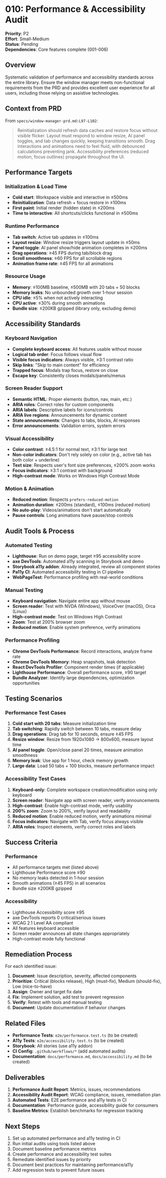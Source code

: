# 010: Performance & Accessibility Audit

**Priority**: P2  
**Effort**: Small-Medium  
**Status**: Pending  
**Dependencies**: Core features complete (001-006)

## Overview

Systematic validation of performance and accessibility standards across the entire library. Ensure the window manager meets non-functional requirements from the PRD and provides excellent user experience for all users, including those relying on assistive technologies.

## Context from PRD

From `specs/window-manager-prd.md:L97-L102`:

> Reinitialization should refresh data caches and restore focus without visible flicker.
> Layout must respond to window resize, AI panel toggles, and tab changes quickly, keeping transitions smooth.
> Drag interactions and animations need to feel fluid, with debounced calculations preventing jank.
> Accessibility preferences (reduced motion, focus outlines) propagate throughout the UI.

## Performance Targets

### Initialization & Load Time

- **Cold start**: Workspace visible and interactive in ≤500ms
- **Reinitialization**: Data refresh + focus restore in ≤100ms
- **First paint**: Initial render (hidden state) in ≤200ms
- **Time to interactive**: All shortcuts/clicks functional in ≤500ms

### Runtime Performance

- **Tab switch**: Active tab updates in ≤100ms
- **Layout resize**: Window resize triggers layout update in ≤50ms
- **Panel toggle**: AI panel show/hide animation completes in ≤200ms
- **Drag operations**: ≥45 FPS during tab/block drag
- **Scroll smoothness**: ≥60 FPS for all scrollable regions
- **Animation frame rate**: ≥45 FPS for all animations

### Resource Usage

- **Memory**: ≤100MB baseline, ≤500MB with 20 tabs + 50 blocks
- **Memory leaks**: No unbounded growth over 1-hour session
- **CPU idle**: ≤5% when not actively interacting
- **CPU active**: ≤30% during smooth animations
- **Bundle size**: ≤200KB gzipped (library only, excluding demo)

## Accessibility Standards

### Keyboard Navigation

- **Complete keyboard access**: All features usable without mouse
- **Logical tab order**: Focus follows visual flow
- **Visible focus indicators**: Always visible, ≥3:1 contrast ratio
- **Skip links**: "Skip to main content" for efficiency
- **Trapped focus**: Modals trap focus, restore on close
- **Escape key**: Consistently closes modals/panels/menus

### Screen Reader Support

- **Semantic HTML**: Proper elements (button, nav, main, etc.)
- **ARIA roles**: Correct roles for custom components
- **ARIA labels**: Descriptive labels for icons/controls
- **ARIA live regions**: Announcements for dynamic content
- **State announcements**: Changes to tabs, blocks, AI responses
- **Error announcements**: Validation errors, system errors

### Visual Accessibility

- **Color contrast**: ≥4.5:1 for normal text, ≥3:1 for large text
- **Non-color indicators**: Don't rely solely on color (e.g., active tab has both color + underline)
- **Text size**: Respects user's font size preferences, ≤200% zoom works
- **Focus indicators**: ≥3:1 contrast with background
- **High-contrast mode**: Works on Windows High Contrast Mode

### Motion & Animation

- **Reduced motion**: Respects `prefers-reduced-motion`
- **Animation duration**: ≤200ms (standard), ≤100ms (reduced motion)
- **No auto-play**: Videos/animations don't start automatically
- **Pause controls**: Long animations have pause/stop controls

## Audit Tools & Process

### Automated Testing

- **Lighthouse**: Run on demo page, target ≥95 accessibility score
- **axe DevTools**: Automated a11y scanning in Storybook and demo
- **Storybook a11y addon**: Already integrated, review all component stories
- **Pa11y CI**: Automated accessibility testing in CI pipeline
- **WebPageTest**: Performance profiling with real-world conditions

### Manual Testing

- **Keyboard navigation**: Navigate entire app without mouse
- **Screen reader**: Test with NVDA (Windows), VoiceOver (macOS), Orca (Linux)
- **High-contrast mode**: Test on Windows High Contrast
- **Zoom**: Test at 200% browser zoom
- **Reduced motion**: Enable system preference, verify animations

### Performance Profiling

- **Chrome DevTools Performance**: Record interactions, analyze frame rate
- **Chrome DevTools Memory**: Heap snapshots, leak detection
- **React DevTools Profiler**: Component render times (if applicable)
- **Lighthouse Performance**: Overall performance score, ≥90 target
- **Bundle Analyzer**: Identify large dependencies, optimization opportunities

## Testing Scenarios

### Performance Test Cases

1. **Cold start with 20 tabs**: Measure initialization time
2. **Tab switching**: Rapidly switch between 10 tabs, measure delay
3. **Drag operations**: Drag tab for 10 seconds, ensure ≥45 FPS
4. **Resize window**: Resize from 1920x1080 → 800x600, measure layout time
5. **AI panel toggle**: Open/close panel 20 times, measure animation smoothness
6. **Memory leak**: Use app for 1 hour, check memory growth
7. **Large data**: Load 50 tabs + 100 blocks, measure performance impact

### Accessibility Test Cases

1. **Keyboard-only**: Complete workspace creation/modification using only keyboard
2. **Screen reader**: Navigate app with screen reader, verify announcements
3. **High-contrast**: Enable high-contrast mode, verify usability
4. **200% zoom**: Zoom to 200%, verify layout and readability
5. **Reduced motion**: Enable reduced motion, verify animations minimal
6. **Focus indicators**: Navigate with Tab, verify focus always visible
7. **ARIA roles**: Inspect elements, verify correct roles and labels

## Success Criteria

### Performance

- All performance targets met (listed above)
- Lighthouse Performance score ≥90
- No memory leaks detected in 1-hour session
- Smooth animations (≥45 FPS) in all scenarios
- Bundle size ≤200KB gzipped

### Accessibility

- Lighthouse Accessibility score ≥95
- axe DevTools reports 0 critical/serious issues
- WCAG 2.1 Level AA compliant
- All features keyboard accessible
- Screen reader announces all state changes appropriately
- High-contrast mode fully functional

## Remediation Process

For each identified issue:

1. **Document**: Issue description, severity, affected components
2. **Prioritize**: Critical (blocks release), High (must-fix), Medium (should-fix), Low (nice-to-have)
3. **Assign**: Owner and target fix date
4. **Fix**: Implement solution, add test to prevent regression
5. **Verify**: Retest with tools and manual testing
6. **Document**: Update documentation if behavior changes

## Related Files

- **Performance Tests**: `e2e/performance.test.ts` (to be created)
- **A11y Tests**: `e2e/accessibility.test.ts` (to be created)
- **Storybook**: All stories (use a11y addon)
- **CI Config**: `.github/workflows/*` (add automated audits)
- **Documentation**: `docs/performance.md`, `docs/accessibility.md` (to be created)

## Deliverables

1. **Performance Audit Report**: Metrics, issues, recommendations
2. **Accessibility Audit Report**: WCAG compliance, issues, remediation plan
3. **Automated Tests**: E2E performance and a11y tests in CI
4. **Documentation**: Performance guide, accessibility guide for consumers
5. **Baseline Metrics**: Establish benchmarks for regression tracking

## Next Steps

1. Set up automated performance and a11y testing in CI
2. Run initial audits using tools listed above
3. Document baseline performance metrics
4. Create performance and accessibility test suites
5. Remediate identified issues by priority
6. Document best practices for maintaining performance/a11y
7. Add regression tests to prevent future issues
